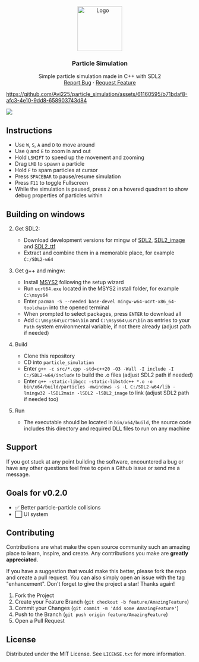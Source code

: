 <a name="readme-top"></a>

<!-- PROJECT LOGO -->
<br />
<div align="center">
  <a href="https://github.com/Avi225/particle_simulation">
    <img src="https://github.com/Avi225/particle_simulation/assets/61160595/9f35a634-993e-45a4-aabc-5e76d5e28e22" alt="Logo" width="120" height="120">
  </a>

<h3 align="center">Particle Simulation</h3>

  <p align="center">
    Simple particle simulation made in C++ with SDL2
    <br>
    <a href="https://github.com/Avi225/particle_simulation/issues">Report Bug</a>
    ·
    <a href="https://github.com/Avi225/particle_simulation/issues">Request Feature</a>
  </p>
</div>

https://github.com/Avi225/particle_simulation/assets/61160595/b71bdaf8-afc3-4e10-9dd8-658903743d84

![](https://github.com/Avi225/particle_simulation/assets/61160595/7cb5c6e1-0f7c-4e8b-9080-6c7dc623160e)

## Instructions
- Use `W`, `S`, `A` and `D` to move around
- Use `Q` and `E` to zoom in and out
- Hold `LSHIFT` to speed up the movement and zooming
- Drag `LMB` to spawn a particle
- Hold `F` to spam particles at cursor
- Press `SPACEBAR` to pause/resume simulation
- Press `F11` to toggle Fullscreen
- While the simulation is paused, press `Z` on a hovered quadrant to show debug properties of particles within



## Building on windows


2. Get SDL2:
    - Download development versions for mingw of [SDL2](https://github.com/libsdl-org/SDL), [SDL2_image](https://github.com/libsdl-org/SDL_image) and [SDL2_ttf](https://github.com/libsdl-org/SDL_ttf)
    - Extract and combine them in a memorable place, for example `C:/SDL2-w64`
    
3. Get g++ and mingw:
    - Install [MSYS2](https://www.msys2.org/) following the setup wizard
    - Run `ucrt64.exe` located in the MSYS2 install folder, for example `C:\msys64`
    - Enter `pacman -S --needed base-devel mingw-w64-ucrt-x86_64-toolchain` into the opened terminal
    - When prompted to select packages, press `ENTER` to download all
    - Add `C:\msys64\ucrt64\bin` and `C:\msys64\usr\bin` as entries to your `Path` system environmental variable, if not there already (adjust path if needed)
4. Build
    - Clone this repository
    - CD into `particle_simulation`
    - Enter `g++ -c src/*.cpp -std=c++20 -O3 -Wall -I include -I C:/SDL2-w64/include` to build the .o files (adjust SDL2 path if needed)
    - Enter `g++ -static-libgcc -static-libstdc++ *.o -o bin/x64/build/particles -mwindows -s -L C:/SDL2-w64/lib -lmingw32 -lSDL2main -lSDL2 -lSDL2_image` to link (adjust SDL2 path if needed too)
5. Run
    - The executable should be located in `bin/x64/build`, the source code includes this directory and required DLL files to run on any machine

## Support
If you got stuck at any point building the software, encountered a bug or have any other questions feel free to open a Github issue or send me a message.


## Goals for v0.2.0

- ✅️ Better particle-particle collisions
- ⬜️ UI system

<!-- CONTRIBUTING -->
## Contributing

Contributions are what make the open source community such an amazing place to learn, inspire, and create. Any contributions you make are **greatly appreciated**.

If you have a suggestion that would make this better, please fork the repo and create a pull request. You can also simply open an issue with the tag "enhancement".
Don't forget to give the project a star! Thanks again!

1. Fork the Project
2. Create your Feature Branch (`git checkout -b feature/AmazingFeature`)
3. Commit your Changes (`git commit -m 'Add some AmazingFeature'`)
4. Push to the Branch (`git push origin feature/AmazingFeature`)
5. Open a Pull Request


<!-- LICENSE -->
## License

Distributed under the MIT License. See `LICENSE.txt` for more information.

[forks-shield]: https://img.shields.io/github/forks/github_username/repo_name.svg?style=for-the-badge
[forks-url]: https://github.com/Avi225/particle_simulation/forks
[stars-shield]: https://img.shields.io/github/stars/github_username/repo_name.svg?style=for-the-badge
[stars-url]: https://github.com/Avi225/particle_simulation/stargazers
[issues-shield]: https://img.shields.io/github/issues/github_username/repo_name.svg?style=for-the-badge
[issues-url]: https://github.com/Avi225/particle_simulation/issues
[license-shield]: https://img.shields.io/github/license/github_username/repo_name.svg?style=for-the-badge
[license-url]: https://github.com/Avi225/particle_simulation/blob/main/LICENSE
